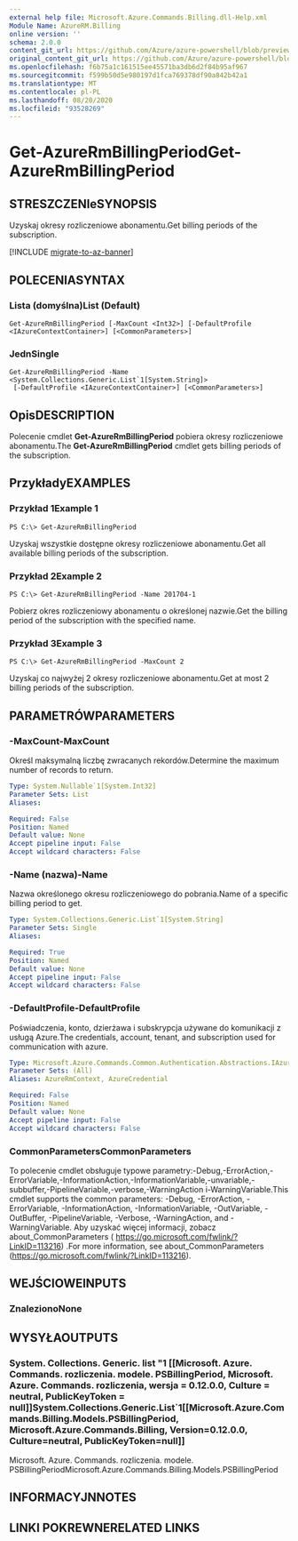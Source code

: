 ```yaml
---
external help file: Microsoft.Azure.Commands.Billing.dll-Help.xml
Module Name: AzureRM.Billing
online version: ''
schema: 2.0.0
content_git_url: https://github.com/Azure/azure-powershell/blob/preview/src/ResourceManager/Billing/Commands.Billing/help/Get-AzureRmBillingPeriod.md
original_content_git_url: https://github.com/Azure/azure-powershell/blob/preview/src/ResourceManager/Billing/Commands.Billing/help/Get-AzureRmBillingPeriod.md
ms.openlocfilehash: f6b75a1c161515ee45571ba3db6d2f84b95af967
ms.sourcegitcommit: f599b50d5e980197d1fca769378df90a842b42a1
ms.translationtype: MT
ms.contentlocale: pl-PL
ms.lasthandoff: 08/20/2020
ms.locfileid: "93528269"
---
```

# <span data-ttu-id="83984-101">Get-AzureRmBillingPeriod</span><span class="sxs-lookup"><span data-stu-id="83984-101">Get-AzureRmBillingPeriod</span></span>

## <span data-ttu-id="83984-102">STRESZCZENIe</span><span class="sxs-lookup"><span data-stu-id="83984-102">SYNOPSIS</span></span>
<span data-ttu-id="83984-103">Uzyskaj okresy rozliczeniowe abonamentu.</span><span class="sxs-lookup"><span data-stu-id="83984-103">Get billing periods of the subscription.</span></span>

[!INCLUDE [migrate-to-az-banner](../../includes/migrate-to-az-banner.md)]

## <span data-ttu-id="83984-104">POLECENIA</span><span class="sxs-lookup"><span data-stu-id="83984-104">SYNTAX</span></span>

### <span data-ttu-id="83984-105">Lista (domyślna)</span><span class="sxs-lookup"><span data-stu-id="83984-105">List (Default)</span></span>
```
Get-AzureRmBillingPeriod [-MaxCount <Int32>] [-DefaultProfile <IAzureContextContainer>] [<CommonParameters>]
```

### <span data-ttu-id="83984-106">Jedn</span><span class="sxs-lookup"><span data-stu-id="83984-106">Single</span></span>
```
Get-AzureRmBillingPeriod -Name <System.Collections.Generic.List`1[System.String]>
 [-DefaultProfile <IAzureContextContainer>] [<CommonParameters>]
```

## <span data-ttu-id="83984-107">Opis</span><span class="sxs-lookup"><span data-stu-id="83984-107">DESCRIPTION</span></span>
<span data-ttu-id="83984-108">Polecenie cmdlet **Get-AzureRmBillingPeriod** pobiera okresy rozliczeniowe abonamentu.</span><span class="sxs-lookup"><span data-stu-id="83984-108">The **Get-AzureRmBillingPeriod** cmdlet gets billing periods of the subscription.</span></span>

## <span data-ttu-id="83984-109">Przykłady</span><span class="sxs-lookup"><span data-stu-id="83984-109">EXAMPLES</span></span>

### <span data-ttu-id="83984-110">Przykład 1</span><span class="sxs-lookup"><span data-stu-id="83984-110">Example 1</span></span>
```
PS C:\> Get-AzureRmBillingPeriod
```

<span data-ttu-id="83984-111">Uzyskaj wszystkie dostępne okresy rozliczeniowe abonamentu.</span><span class="sxs-lookup"><span data-stu-id="83984-111">Get all available billing periods of the subscription.</span></span>

### <span data-ttu-id="83984-112">Przykład 2</span><span class="sxs-lookup"><span data-stu-id="83984-112">Example 2</span></span>
```
PS C:\> Get-AzureRmBillingPeriod -Name 201704-1
```

<span data-ttu-id="83984-113">Pobierz okres rozliczeniowy abonamentu o określonej nazwie.</span><span class="sxs-lookup"><span data-stu-id="83984-113">Get the billing period of the subscription with the specified name.</span></span>

### <span data-ttu-id="83984-114">Przykład 3</span><span class="sxs-lookup"><span data-stu-id="83984-114">Example 3</span></span>
```
PS C:\> Get-AzureRmBillingPeriod -MaxCount 2
```

<span data-ttu-id="83984-115">Uzyskaj co najwyżej 2 okresy rozliczeniowe abonamentu.</span><span class="sxs-lookup"><span data-stu-id="83984-115">Get at most 2 billing periods of the subscription.</span></span>

## <span data-ttu-id="83984-116">PARAMETRÓW</span><span class="sxs-lookup"><span data-stu-id="83984-116">PARAMETERS</span></span>

### <span data-ttu-id="83984-117">-MaxCount</span><span class="sxs-lookup"><span data-stu-id="83984-117">-MaxCount</span></span>
<span data-ttu-id="83984-118">Określ maksymalną liczbę zwracanych rekordów.</span><span class="sxs-lookup"><span data-stu-id="83984-118">Determine the maximum number of records to return.</span></span>

```yaml
Type: System.Nullable`1[System.Int32]
Parameter Sets: List
Aliases: 

Required: False
Position: Named
Default value: None
Accept pipeline input: False
Accept wildcard characters: False
```

### <span data-ttu-id="83984-119">-Name (nazwa)</span><span class="sxs-lookup"><span data-stu-id="83984-119">-Name</span></span>
<span data-ttu-id="83984-120">Nazwa określonego okresu rozliczeniowego do pobrania.</span><span class="sxs-lookup"><span data-stu-id="83984-120">Name of a specific billing period to get.</span></span>

```yaml
Type: System.Collections.Generic.List`1[System.String]
Parameter Sets: Single
Aliases: 

Required: True
Position: Named
Default value: None
Accept pipeline input: False
Accept wildcard characters: False
```

### <span data-ttu-id="83984-121">-DefaultProfile</span><span class="sxs-lookup"><span data-stu-id="83984-121">-DefaultProfile</span></span>
<span data-ttu-id="83984-122">Poświadczenia, konto, dzierżawa i subskrypcja używane do komunikacji z usługą Azure.</span><span class="sxs-lookup"><span data-stu-id="83984-122">The credentials, account, tenant, and subscription used for communication with azure.</span></span>

```yaml
Type: Microsoft.Azure.Commands.Common.Authentication.Abstractions.IAzureContextContainer
Parameter Sets: (All)
Aliases: AzureRmContext, AzureCredential

Required: False
Position: Named
Default value: None
Accept pipeline input: False
Accept wildcard characters: False
```

### <span data-ttu-id="83984-123">CommonParameters</span><span class="sxs-lookup"><span data-stu-id="83984-123">CommonParameters</span></span>
<span data-ttu-id="83984-124">To polecenie cmdlet obsługuje typowe parametry:-Debug,-ErrorAction,-ErrorVariable,-InformationAction,-InformationVariable,-unvariable,-subbuffer,-PipelineVariable,-verbose,-WarningAction i-WarningVariable.</span><span class="sxs-lookup"><span data-stu-id="83984-124">This cmdlet supports the common parameters: -Debug, -ErrorAction, -ErrorVariable, -InformationAction, -InformationVariable, -OutVariable, -OutBuffer, -PipelineVariable, -Verbose, -WarningAction, and -WarningVariable.</span></span> <span data-ttu-id="83984-125">Aby uzyskać więcej informacji, zobacz about_CommonParameters ( https://go.microsoft.com/fwlink/?LinkID=113216) .</span><span class="sxs-lookup"><span data-stu-id="83984-125">For more information, see about_CommonParameters (https://go.microsoft.com/fwlink/?LinkID=113216).</span></span>

## <span data-ttu-id="83984-126">WEJŚCIOWE</span><span class="sxs-lookup"><span data-stu-id="83984-126">INPUTS</span></span>

### <span data-ttu-id="83984-127">Znaleziono</span><span class="sxs-lookup"><span data-stu-id="83984-127">None</span></span>

## <span data-ttu-id="83984-128">WYSYŁA</span><span class="sxs-lookup"><span data-stu-id="83984-128">OUTPUTS</span></span>

### <span data-ttu-id="83984-129">System. Collections. Generic. list "1 [[Microsoft. Azure. Commands. rozliczenia. modele. PSBillingPeriod, Microsoft. Azure. Commands. rozliczenia, wersja = 0.12.0.0, Culture = neutral, PublicKeyToken = null]]</span><span class="sxs-lookup"><span data-stu-id="83984-129">System.Collections.Generic.List\`1[[Microsoft.Azure.Commands.Billing.Models.PSBillingPeriod, Microsoft.Azure.Commands.Billing, Version=0.12.0.0, Culture=neutral, PublicKeyToken=null]]</span></span>
<span data-ttu-id="83984-130">Microsoft. Azure. Commands. rozliczenia. modele. PSBillingPeriod</span><span class="sxs-lookup"><span data-stu-id="83984-130">Microsoft.Azure.Commands.Billing.Models.PSBillingPeriod</span></span>

## <span data-ttu-id="83984-131">INFORMACYJN</span><span class="sxs-lookup"><span data-stu-id="83984-131">NOTES</span></span>

## <span data-ttu-id="83984-132">LINKI POKREWNE</span><span class="sxs-lookup"><span data-stu-id="83984-132">RELATED LINKS</span></span>

